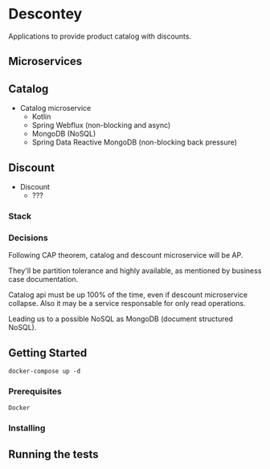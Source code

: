 # Descontey

Applications to provide product catalog with discounts.

## Microservices

## Catalog

- Catalog microservice
    - Kotlin
    - Spring Webflux (non-blocking and async)
    - MongoDB (NoSQL)
    - Spring Data Reactive MongoDB (non-blocking back pressure)

## Discount

- Discount
    - ???

### Stack

### Decisions

Following CAP theorem, catalog and descount microservice will be AP.

They'll be partition tolerance and highly available, as mentioned by business case documentation.

Catalog api must be up 100% of the time, even if descount microservice collapse.
Also it may be a service responsable for only read operations.

Leading us to a possible NoSQL as MongoDB (document structured NoSQL).

## Getting Started

```
docker-compose up -d
```

### Prerequisites

```
Docker
```

### Installing

## Running the tests